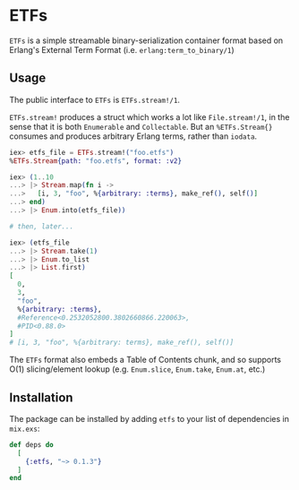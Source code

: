 # ETFs

`ETFs` is a simple streamable binary-serialization container format based on Erlang's External Term Format (i.e. `erlang:term_to_binary/1`)

## Usage

The public interface to `ETFs` is `ETFs.stream!/1`.

`ETFs.stream!` produces a struct which works a lot like `File.stream!/1`, in the sense that it is both `Enumerable` and `Collectable`. But an `%ETFs.Stream{}` consumes and produces arbitrary Erlang terms, rather than `iodata`.

```elixir
iex> etfs_file = ETFs.stream!("foo.etfs")
%ETFs.Stream{path: "foo.etfs", format: :v2}

iex> (1..10
...> |> Stream.map(fn i ->
...>   [i, 3, "foo", %{arbitrary: :terms}, make_ref(), self()]
...> end)
...> |> Enum.into(etfs_file))

# then, later...

iex> (etfs_file
...> |> Stream.take(1)
...> |> Enum.to_list
...> |> List.first)
[
  0,
  3,
  "foo",
  %{arbitrary: :terms},
  #Reference<0.2532052800.3802660866.220063>,
  #PID<0.88.0>
]
# [i, 3, "foo", %{arbitrary: terms}, make_ref(), self()]
```

The `ETFs` format also embeds a Table of Contents chunk, and so supports O(1) slicing/element lookup (e.g. `Enum.slice`, `Enum.take`, `Enum.at`, etc.)

## Installation

The package can be installed by adding `etfs` to your list of dependencies in `mix.exs`:

```elixir
def deps do
  [
    {:etfs, "~> 0.1.3"}
  ]
end
```

